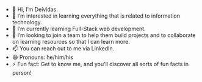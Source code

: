 - 👋 Hi, I’m Deividas.
- 👀 I’m interested in learning everything that is related to information technology.
- 🌱 I’m currently learning Full-Stack web development.
- 💞️ I’m looking to join a team to help them build projects and to collaborate on learning resources so that I can learn more.
- 📫 You can reach out to me via LinkedIn.
- 😄 Pronouns: he/him/his
- ⚡ Fun fact: Get to know me, and you'll discover all sorts of fun facts in person!

<!---
deividasdul/deividasdul is a ✨ special ✨ repository because its `README.md` (this file) appears on your GitHub profile.
You can click the Preview link to take a look at your changes.
--->
